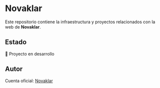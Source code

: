 # Novaklar

Este repositorio contiene la infraestructura y proyectos relacionados con la web de **Novaklar**.

## Estado
🚧 Proyecto en desarrollo

## Autor
Cuenta oficial: [Novaklar](https://github.com/novaklar)
